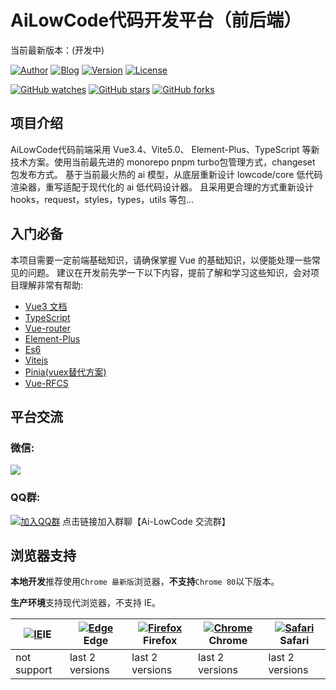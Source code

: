 AiLowCode代码开发平台（前后端）
======================================
当前最新版本：(开发中)

[![Author](https://img.shields.io/badge/Author-Axelu-orange.svg)](https://ailowcode.app)
[![Blog](https://img.shields.io/badge/Blog-个人博客-yellow.svg)](https://axelu.me)
[![Version](https://img.shields.io/badge/version-开发中-brightgreen.svg)](https://github.com/ai-lowcode/core/releases/tag/)
[![License](https://img.shields.io/badge/license-MIT%20License-blue.svg)](https://github.com/ai-lowcode/core/blob/master/LICENSE)

[![GitHub watches](https://img.shields.io/github/watchers/ai-lowcode/core.svg?style=social&label=Watch)](https://github.com/ai-lowcode/core)
[![GitHub stars](https://img.shields.io/github/stars/ai-lowcode/core.svg?style=social&label=Stars)](https://github.com/ai-lowcode/core)
[![GitHub forks](https://img.shields.io/github/forks/ai-lowcode/core.svg?style=social&label=Fork)](https://github.com/ai-lowcode/core)

## 项目介绍

AiLowCode代码前端采用 Vue3.4、Vite5.0、 Element-Plus、TypeScript 等新技术方案。使用当前最先进的 monorepo pnpm turbo包管理方式，changeset 包发布方式。
基于当前最火热的 ai 模型，从底层重新设计 lowcode/core 低代码渲染器，重写适配于现代化的 ai 低代码设计器。
且采用更合理的方式重新设计 hooks，request，styles，types，utils 等包...

## 入门必备

本项目需要一定前端基础知识，请确保掌握 Vue 的基础知识，以便能处理一些常见的问题。
建议在开发前先学一下以下内容，提前了解和学习这些知识，会对项目理解非常有帮助:

* [Vue3 文档](https://v3.vuejs.org/)
* [TypeScript](https://www.typescriptlang.org/)
* [Vue-router](https://next.router.vuejs.org/)
* [Element-Plus](https://www.antdv.com/components/overview-cn)
* [Es6](https://es6.ruanyifeng.com/)
* [Vitejs](https://vitejs.dev/)
* [Pinia(vuex替代方案)](https://pinia.esm.dev/introduction.html)
* [Vue-RFCS](https://github.com/vuejs/rfcs)

## 平台交流

### 微信:

![](https://i.imgur.com/tD8L1B2.png)

### QQ群:

[![加入QQ群](https://img.shields.io/badge/718136001-blue.svg)](https://qm.qq.com/q/YPjQJoIxqI)
点击链接加入群聊【Ai-LowCode 交流群】

## 浏览器支持

**本地开发**推荐使用`Chrome 最新版`浏览器，**不支持**`Chrome 80`以下版本。

**生产环境**支持现代浏览器，不支持 IE。

| [![IE](https://raw.githubusercontent.com/alrra/browser-logos/master/src/archive/internet-explorer_9-11/internet-explorer_9-11_48x48.png)](http://godban.github.io/browsers-support-badges/)IE | [![ Edge](https://raw.githubusercontent.com/alrra/browser-logos/master/src/edge/edge_48x48.png)](http://godban.github.io/browsers-support-badges/)Edge | [![Firefox](https://raw.githubusercontent.com/alrra/browser-logos/master/src/firefox/firefox_48x48.png)](http://godban.github.io/browsers-support-badges/)Firefox | [![Chrome](https://raw.githubusercontent.com/alrra/browser-logos/master/src/chrome/chrome_48x48.png)](http://godban.github.io/browsers-support-badges/)Chrome | [![Safari](https://raw.githubusercontent.com/alrra/browser-logos/master/src/safari/safari_48x48.png)](http://godban.github.io/browsers-support-badges/)Safari |
|-----------------------------------------------------------------------------------------------------------------------------------------------------------------------------------------------|--------------------------------------------------------------------------------------------------------------------------------------------------------|-------------------------------------------------------------------------------------------------------------------------------------------------------------------|---------------------------------------------------------------------------------------------------------------------------------------------------------------|---------------------------------------------------------------------------------------------------------------------------------------------------------------|
| not support                                                                                                                                                                                   | last 2 versions                                                                                                                                        | last 2 versions                                                                                                                                                   | last 2 versions                                                                                                                                               | last 2 versions                                                                                                                                               |
